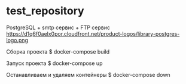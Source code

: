 # test_repository 
PostgreSQL + smtp сервис + FTP сервис
https://d1q6f0aelx0por.cloudfront.net/product-logos/library-postgres-logo.png 

Сборка проекта
$ docker-compose build

Запуск проекта
$ docker-compose up

Останавливаем и удаляем контейнеры
$ docker-compose down
